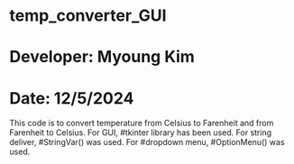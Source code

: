# temp_converter_GUI
# Developer: Myoung Kim
# Date: 12/5/2024
This code is to convert temperature from Celsius to Farenheit and from Farenheit to Celsius.
For GUI, #tkinter library has been used.
For string deliver, #StringVar() was used.
For #dropdown menu, #OptionMenu() was used.

